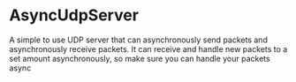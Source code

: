 # AsyncUdpServer
A simple to use UDP server that can asynchronously send packets and asynchronously receive packets.
It can receive and handle new packets to a set amount asynchronously, so make sure you can handle your packets async
